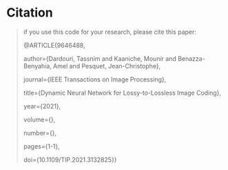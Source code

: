# Citation
>if you use this code for your research, please cite this paper:
>
>@ARTICLE{9646488,
>
>  author={Dardouri, Tassnim and Kaaniche, Mounir and Benazza-Benyahia, Amel and Pesquet, Jean-Christophe},
>
>  journal={IEEE Transactions on Image Processing}, 
>  
>  title={Dynamic Neural Network for Lossy-to-Lossless Image Coding}, 
>  
>  year={2021},
>  
>  volume={},
>  
>  number={},
>  
>  pages={1-1},
>  
>  doi={10.1109/TIP.2021.3132825}}
>  
